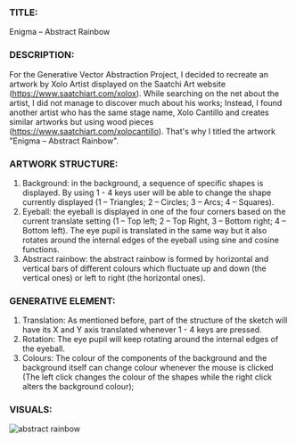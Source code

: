 ### TITLE: 
Enigma – Abstract Rainbow

### DESCRIPTION:

For the Generative Vector Abstraction Project, I decided to recreate an artwork by Xolo Artist displayed on the Saatchi Art website (https://www.saatchiart.com/xolox). While searching on the net about the artist, I did not manage to discover much about his works; Instead, I found another artist who has the same stage name, Xolo Cantillo and creates similar artworks but using wood pieces (https://www.saatchiart.com/xolocantillo). That's why I titled the artwork "Enigma – Abstract Rainbow".

### ARTWORK STRUCTURE:
1) Background: 
in the background, a sequence of specific shapes is displayed. By using 1 - 4 keys user will be able to change the shape currently displayed (1 – Triangles; 2 – Circles; 3 – Arcs; 4 – Squares).
2) Eyeball: 
the eyeball is displayed in one of the four corners based on the current translate setting (1 – Top left; 2 – Top Right, 3 – Bottom right; 4 – Bottom left). The eye pupil is translated in the same way but it also rotates around the internal edges of the eyeball using sine and cosine functions. 
3) Abstract rainbow: 
the abstract rainbow is formed by horizontal and vertical bars of different colours which fluctuate up and down (the vertical ones) or left to right (the horizontal ones).

### GENERATIVE ELEMENT: 
1) Translation:
As mentioned before, part of the structure of the sketch will have its X and Y axis translated whenever 1 - 4 keys are pressed. 
2) Rotation: 
The eye pupil will keep rotating around the internal edges of the eyeball. 
3) Colours: 
The colour of the components of the background and the background itself can change colour whenever the mouse is clicked (The left click changes the colour of the shapes while the right click alters the background colour);

### VISUALS:

![abstract rainbow](https://github.com/filippopresti/Portfolio/assets/85188811/8a6dfdfa-bad6-4c5a-a756-16426515e8eb)

